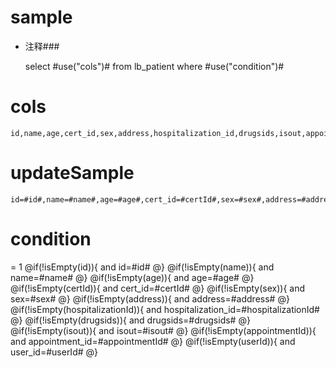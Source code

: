 sample
===
* 注释###

    select #use("cols")# from lb_patient  where  #use("condition")#

cols
===
	id,name,age,cert_id,sex,address,hospitalization_id,drugsids,isout,appointment_id,user_id

updateSample
===

	id=#id#,name=#name#,age=#age#,cert_id=#certId#,sex=#sex#,address=#address#,hospitalization_id=#hospitalizationId#,drugsids=#drugsids#,isout=#isout#,appointment_id=#appointmentId#,user_id=#userId#

condition
===
= 1
    @if(!isEmpty(id)){
     and id=#id#
    @}
    @if(!isEmpty(name)){
     and name=#name#
    @}
    @if(!isEmpty(age)){
     and age=#age#
    @}
    @if(!isEmpty(certId)){
     and cert_id=#certId#
    @}
    @if(!isEmpty(sex)){
     and sex=#sex#
    @}
    @if(!isEmpty(address)){
     and address=#address#
    @}
    @if(!isEmpty(hospitalizationId)){
     and hospitalization_id=#hospitalizationId#
    @}
    @if(!isEmpty(drugsids)){
     and drugsids=#drugsids#
    @}
    @if(!isEmpty(isout)){
     and isout=#isout#
    @}
    @if(!isEmpty(appointmentId)){
     and appointment_id=#appointmentId#
    @}
    @if(!isEmpty(userId)){
     and user_id=#userId#
    @}
